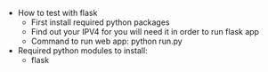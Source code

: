 - How to test with flask
    - First install required python packages
    - Find out your IPV4 for you will need it in order to run flask app
    - Command to run web app: python run.py <IPV4 address>
- Required python modules to install:
    - flask 
